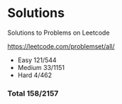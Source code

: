 # Solutions
Solutions to Problems on Leetcode

https://leetcode.com/problemset/all/

- Easy 121/544
- Medium 33/1151
- Hard 4/462

### Total 158/2157
